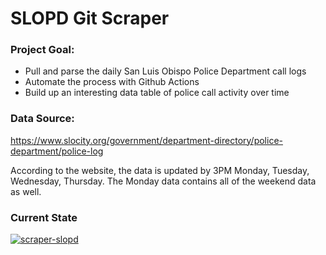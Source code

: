 # SLOPD Git Scraper

### Project Goal: 
  + Pull and parse the daily San Luis Obispo Police Department call logs 
  + Automate the process with Github Actions
  + Build up an interesting data table of police call activity over time

### Data Source:
https://www.slocity.org/government/department-directory/police-department/police-log

According to the website, the data is updated by 3PM Monday, Tuesday, Wednesday, Thursday.
The Monday data contains all of the weekend data as well.

### Current State
[![scraper-slopd](https://github.com/nagol/SLOPD_data/actions/workflows/main.yml/badge.svg)](https://github.com/nagol/SLOPD_data/actions/workflows/main.yml)
